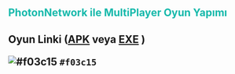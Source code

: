 <h2 style="color: #16B9AB;">PhotonNetwork ile MultiPlayer Oyun Yapımı <h2>
Oyun Linki (<a href = "#">APK</a> veya <a  href = "#">EXE</a> )
  
   ![#f03c15](https://via.placeholder.com/15/f03c15/000000?text=+) `#f03c15`
